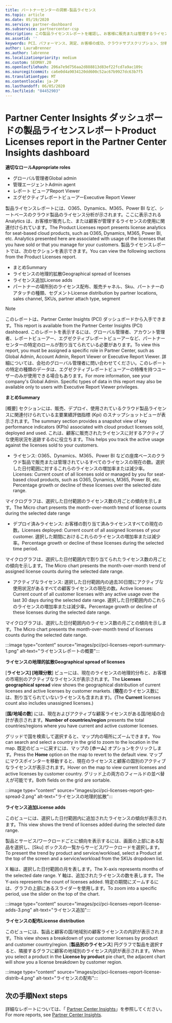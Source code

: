 ```yaml
---
title: パートナーセンターの洞察-製品ライセンス
ms.topic: article
ms.date: 05/19/2020
ms.service: partner-dashboard
ms.subservice: partnercenter-csp
description: この製品ライセンスレポートを確認し、お客様に販売または管理するライセンス (またはシートベース) のクラウド製品を改善する方法をご確認ください。
ms.assetid: ''
keywords: PCI、パフォーマンス、測定、お客様の成功、クラウドサブスクリプション、分析、レポート
author: LauraBrenner
ms.author: labrenne
ms.localizationpriority: medium
ms.custom: SEOMAY.20
ms.openlocfilehash: 206a7e9d756aa2d888813d83ef22fcd7a9ac109c
ms.sourcegitcommit: ca6e0d4a9034120dd600c52ac67b9927dc63b7f5
ms.translationtype: MT
ms.contentlocale: ja-JP
ms.lasthandoff: 06/05/2020
ms.locfileid: "84452903"
---
```

# <a name="product-licenses-report-in-the-partner-center-insights-dashboard"></a><span data-ttu-id="f62e9-104">Partner Center Insights ダッシュボードの製品ライセンスレポート</span><span class="sxs-lookup"><span data-stu-id="f62e9-104">Product Licenses report in the Partner Center Insights dashboard</span></span>

<span data-ttu-id="f62e9-105">**適切なロール**</span><span class="sxs-lookup"><span data-stu-id="f62e9-105">**Appropriate roles**</span></span>
- <span data-ttu-id="f62e9-106">グローバル管理者</span><span class="sxs-lookup"><span data-stu-id="f62e9-106">Global admin</span></span>
- <span data-ttu-id="f62e9-107">管理エージェント</span><span class="sxs-lookup"><span data-stu-id="f62e9-107">Admin agent</span></span>
- <span data-ttu-id="f62e9-108">レポート ビューア</span><span class="sxs-lookup"><span data-stu-id="f62e9-108">Report Viewer</span></span>
- <span data-ttu-id="f62e9-109">エグゼクティブレポートビューアー</span><span class="sxs-lookup"><span data-stu-id="f62e9-109">Executive Report Viewer</span></span>

<span data-ttu-id="f62e9-110">製品ライセンスレポートには、O365、Dynamics、M365、Power BI など、シートベースのクラウド製品のライセンス分析が示されます。ここに表示される Analytics は、お客様が販売した、または顧客が管理するライセンスの使用に関連付けられています。</span><span class="sxs-lookup"><span data-stu-id="f62e9-110">The Product Licenses report presents license analytics for seat-based cloud products, such as O365, Dynamics, M365, Power BI, etc. Analytics presented here are associated with usage of the licenses that you have sold or that you manage for your customers.</span></span> <span data-ttu-id="f62e9-111">製品ライセンスレポートでは、次のセクションを表示できます。</span><span class="sxs-lookup"><span data-stu-id="f62e9-111">You can view the following sections from the Product Licenses report.</span></span>

- <span data-ttu-id="f62e9-112">まとめ</span><span class="sxs-lookup"><span data-stu-id="f62e9-112">Summary</span></span>
- <span data-ttu-id="f62e9-113">ライセンスの地理的拡散</span><span class="sxs-lookup"><span data-stu-id="f62e9-113">Geographical spread of licenses</span></span>
- <span data-ttu-id="f62e9-114">ライセンス追加</span><span class="sxs-lookup"><span data-stu-id="f62e9-114">License adds</span></span>
- <span data-ttu-id="f62e9-115">パートナーの場所別のライセンス配布、販売チャネル、Sku、パートナーのアタッチの種類、セグメント</span><span class="sxs-lookup"><span data-stu-id="f62e9-115">License distribution by partner locations, sales channel, SKUs, partner attach type, segment</span></span>

 > [!NOTE]
 > <span data-ttu-id="f62e9-116">このレポートは、Partner Center Insights (PCI) ダッシュボードから入手できます。</span><span class="sxs-lookup"><span data-stu-id="f62e9-116">This report is available from the Partner Center Insights (PCI) dashboard.</span></span> <span data-ttu-id="f62e9-117">このレポートを表示するには、グローバル管理者、アカウント管理者、レポートビューアー、エグゼクティブレポートビューアーなど、パートナーセンターの特定のロールが割り当てられている必要があります。</span><span class="sxs-lookup"><span data-stu-id="f62e9-117">To view this report, you must be assigned a specific role in Partner Center, such as Global Admin, Account Admin, Report Viewer or Executive Report Viewer.</span></span> <span data-ttu-id="f62e9-118">詳細については、会社のグローバル管理者に問い合わせてください。このレポートの特定の種類のデータは、エグゼクティブレポートビューアーの特権を持つユーザーのみが使用できる場合もあります。</span><span class="sxs-lookup"><span data-stu-id="f62e9-118">For more information, see your company's Global Admin. Specific types of data in this report may also be available only to users with Executive Report Viewer privileges.</span></span>

<span data-ttu-id="f62e9-119">**まとめ**</span><span class="sxs-lookup"><span data-stu-id="f62e9-119">**Summary**</span></span>

<span data-ttu-id="f62e9-120">[概要] セクションには、販売、デプロイ、使用されているクラウド製品ライセンスに関連付けられている主要業績評価指標 (Kpi) のスナップショットビューが表示されます。</span><span class="sxs-lookup"><span data-stu-id="f62e9-120">The summary section provides a snapshot view of key performance indicators (KPIs) associated with cloud product licenses sold, deployed and used.</span></span> <span data-ttu-id="f62e9-121">これは、顧客に販売されたライセンスに対するアクティブな使用状況を追跡するのに役立ちます。</span><span class="sxs-lookup"><span data-stu-id="f62e9-121">This helps you track the active usage against the licenses sold to your customers.</span></span>

- <span data-ttu-id="f62e9-122">ライセンス: O365、Dynamics、M365、Power BI などの座席ベースのクラウド製品で販売または管理されているすべてのライセンスの現在の数。選択した日付範囲に対するこれらのライセンスの増加率または減少率。</span><span class="sxs-lookup"><span data-stu-id="f62e9-122">Licenses: Current count of all licenses sold or managed by you for seat-based cloud products, such as O365, Dynamics, M365, Power BI, etc. Percentage growth or decline of these licenses over the selected date range.</span></span>

<span data-ttu-id="f62e9-123">マイクログラフは、選択した日付範囲のライセンス数の月ごとの傾向を示します。</span><span class="sxs-lookup"><span data-stu-id="f62e9-123">The Micro chart presents the month-over-month trend of license counts during the selected date range</span></span>

- <span data-ttu-id="f62e9-124">デプロイ済みライセンス: お客様の割り当て済みライセンスすべての現在の数。</span><span class="sxs-lookup"><span data-stu-id="f62e9-124">Licenses deployed: Current count of all assigned licenses of your customer.</span></span>
<span data-ttu-id="f62e9-125">選択した期間におけるこれらのライセンスの増加率または減少率。</span><span class="sxs-lookup"><span data-stu-id="f62e9-125">Percentage growth or decline of these licenses during the selected time period.</span></span>

<span data-ttu-id="f62e9-126">マイクログラフは、選択した日付範囲内で割り当てられたライセンス数の月ごとの傾向を示します。</span><span class="sxs-lookup"><span data-stu-id="f62e9-126">The Micro chart presents the month-over-month trend of assigned license counts during the selected date range.</span></span>

- <span data-ttu-id="f62e9-127">アクティブなライセンス: 選択した日付範囲内の過去30日間にアクティブな使用状況があるすべての顧客ライセンスの現在の数。</span><span class="sxs-lookup"><span data-stu-id="f62e9-127">Active licenses: Current count of all customer licenses with any active usage over the last 30 days during the selected date range.</span></span>
<span data-ttu-id="f62e9-128">選択した日付範囲内のこれらのライセンスの増加率または減少率。</span><span class="sxs-lookup"><span data-stu-id="f62e9-128">Percentage growth or decline of these licenses during the selected date range.</span></span>

<span data-ttu-id="f62e9-129">マイクログラフは、選択した日付範囲内のライセンス数の月ごとの傾向を示します。</span><span class="sxs-lookup"><span data-stu-id="f62e9-129">The Micro chart presents the month-over-month trend of licenses counts during the selected date range.</span></span>

:::image type="content" source="images/pci/pci-licenses-report-summary-1.png" alt-text="ライセンスレポートの概要":::

<span data-ttu-id="f62e9-131">**ライセンスの地理的拡散**</span><span class="sxs-lookup"><span data-stu-id="f62e9-131">**Geographical spread of licenses**</span></span>

<span data-ttu-id="f62e9-132">[**ライセンス] [地理分散**] ビューには、現在のライセンスの地理的分布と、お客様の市場別のアクティブなライセンスが表示されます。</span><span class="sxs-lookup"><span data-stu-id="f62e9-132">The **Licenses geographical spread** view shows the geographical distribution of current licenses and active licenses by customer markets.</span></span> <span data-ttu-id="f62e9-133">(**現在**のライセンス数には、割り当てられていないライセンスも含まれます)。</span><span class="sxs-lookup"><span data-stu-id="f62e9-133">(The **Current** licenses count also includes unassigned licenses.)</span></span>

<span data-ttu-id="f62e9-134">[**国/地域の数**] には、現在およびアクティブな顧客ライセンスがある国/地域の合計が表示されます。</span><span class="sxs-lookup"><span data-stu-id="f62e9-134">**Number of countries/region** presents the total countries/regions where you have current and active customer licenses.</span></span>

<span data-ttu-id="f62e9-135">グリッドで国を検索して選択すると、マップ内の場所にズームできます。</span><span class="sxs-lookup"><span data-stu-id="f62e9-135">You can search and select a country in the grid to zoom to the location in the map.</span></span> <span data-ttu-id="f62e9-136">既定のビューに戻すには、マップの [**ホーム**] オプションをクリックします。</span><span class="sxs-lookup"><span data-stu-id="f62e9-136">Press the **Home** option on the map to revert to the default view.</span></span> <span data-ttu-id="f62e9-137">マップにマウスポインターを移動すると、現在のライセンスと顧客の国別のアクティブなライセンスが表示されます。</span><span class="sxs-lookup"><span data-stu-id="f62e9-137">Hover on the map to view current licenses and active licenses by customer country.</span></span> <span data-ttu-id="f62e9-138">グリッド上の両方のフィールドの並べ替えが可能です。</span><span class="sxs-lookup"><span data-stu-id="f62e9-138">Both fields on the grid are sortable.</span></span>

:::image type="content" source="images/pci/pci-licenses-report-geo-spread-2.png" alt-text="ライセンスの地理的拡散":::

<span data-ttu-id="f62e9-140">**ライセンス追加**</span><span class="sxs-lookup"><span data-stu-id="f62e9-140">**License adds**</span></span>

<span data-ttu-id="f62e9-141">このビューには、選択した日付範囲内に追加されたライセンスの傾向が表示されます。</span><span class="sxs-lookup"><span data-stu-id="f62e9-141">This view shows the trend of licenses added during the selected date range.</span></span> 

<span data-ttu-id="f62e9-142">製品とサービス/ワークロードごとに傾向を表示するには、画面の上部にある製品を選択し、[Sku] ボックスの一覧からサービス/ワークロードを選択します。</span><span class="sxs-lookup"><span data-stu-id="f62e9-142">To present the trend by product and service/workload, select a Product at the top of the screen and a service/workload from the SKUs dropdown list.</span></span>

<span data-ttu-id="f62e9-143">X 軸は、選択した日付範囲の月を表します。</span><span class="sxs-lookup"><span data-stu-id="f62e9-143">The X-axis represents months of the selected date range.</span></span> <span data-ttu-id="f62e9-144">Y 軸は、追加されたライセンスの数を表します。</span><span class="sxs-lookup"><span data-stu-id="f62e9-144">The Y-axis represents the count of licenses added.</span></span> <span data-ttu-id="f62e9-145">特定の期間にズームするには、グラフの上部にあるスライダーを使用します。</span><span class="sxs-lookup"><span data-stu-id="f62e9-145">To zoom into a specific period, use the slider on the top of the chart.</span></span>

:::image type="content" source="images/pci/pci-licenses-report-license-adds-3.png" alt-text="ライセンス追加":::

<span data-ttu-id="f62e9-147">**ライセンスの配布**</span><span class="sxs-lookup"><span data-stu-id="f62e9-147">**License distribution**</span></span>

<span data-ttu-id="f62e9-148">このビューには、製品と顧客の国/地域別の顧客ライセンスの内訳が表示されます。</span><span class="sxs-lookup"><span data-stu-id="f62e9-148">This view shows a breakdown of your customer licenses by product and customer country/region.</span></span> <span data-ttu-id="f62e9-149">[**製品別のライセンス**] 円グラフで製品を選択すると、隣接するグラフに顧客の地域別のライセンス内訳が表示されます。</span><span class="sxs-lookup"><span data-stu-id="f62e9-149">When you select a product in the **License by product** pie chart, the adjacent chart will show you a license breakdown by customer region.</span></span>

:::image type="content" source="images/pci/pci-licenses-report-license-distrib-4.png" alt-text="ライセンスの配布":::

## <a name="next-steps"></a><span data-ttu-id="f62e9-151">次の手順</span><span class="sxs-lookup"><span data-stu-id="f62e9-151">Next steps</span></span>

<span data-ttu-id="f62e9-152">詳細なレポートについては、「 [Partner Center Insights](partner-center-insights.md)」を参照してください。</span><span class="sxs-lookup"><span data-stu-id="f62e9-152">For more reports, see [Partner Center Insights](partner-center-insights.md).</span></span>
